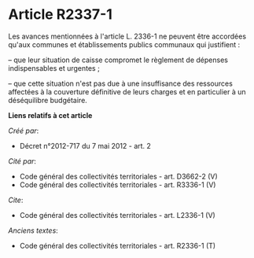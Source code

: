 # Article R2337-1

Les avances mentionnées à l'article L. 2336-1 ne peuvent être accordées qu'aux communes et établissements publics communaux
qui justifient :

– que leur situation de caisse compromet le règlement de dépenses indispensables et urgentes ;

– que cette situation n'est pas due à une insuffisance des ressources affectées à la couverture définitive de leurs charges
et en particulier à un déséquilibre budgétaire.

**Liens relatifs à cet article**

_Créé par_:

  - Décret n°2012-717 du 7 mai 2012 - art. 2

_Cité par_:

  - Code général des collectivités territoriales - art. D3662-2 (V)
  - Code général des collectivités territoriales - art. R3336-1 (V)

_Cite_:

  - Code général des collectivités territoriales - art. L2336-1 (V)

_Anciens textes_:

  - Code général des collectivités territoriales - art. R2336-1 (T)
